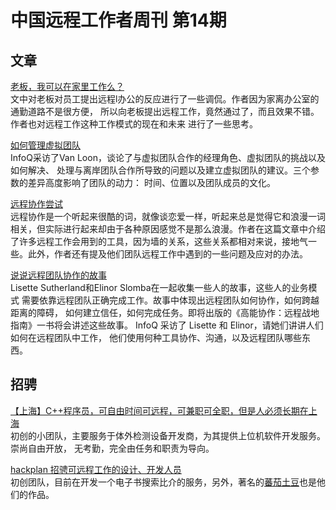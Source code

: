 # 中国远程工作者周刊 第14期

## 文章

[老板，我可以在家里工作么？](http://www.huxiu.com/article/111016/1.html)  
文中对老板对员工提出远程l办公的反应进行了一些调侃。作者因为家离办公室的通勤道路不是很方便，
所以向老板提出远程工作，竟然通过了，而且效果不错。作者也对远程工作这种工作模式的现在和未来
进行了一些思考。

[如何管理虚拟团队](http://www.infoq.com/cn/news/2015/03/manage-virtual-teams)  
InfoQ采访了Van Loon，谈论了与虚拟团队合作的经理角色、虚拟团队的挑战以及如何解决、
处理与离岸团队合作所导致的问题以及建立虚拟团队的建议。三个参数的差异高度影响了团队的动力：
时间、位置以及团队成员的文化。 

[远程协作尝试](https://medium.com/@ikbear/%E8%BF%9C%E7%A8%8B%E5%8D%8F%E4%BD%9C%E5%B0%9D%E8%AF%95-a3b0e0a85a2b)  
远程协作是一个听起来很酷的词，就像谈恋爱一样，听起来总是觉得它和浪漫一词相关，但实际进行起来却由于各种原因感觉不是那么浪漫。作者在这篇文章中介绍了许多远程工作会用到的工具，因为墙的关系，这些关系都相对来说，接地气一些。此外，作者还有提及他们团队远程工作中遇到的一些问题及应对的办法。

[说说远程团队协作的故事](http://www.infoq.com/cn/articles/stories-collaboration-remote-teams)  
Lisette Sutherland和Elinor Slomba在一起收集一些人的故事，这些人的业务模式
需要依靠远程团队正确完成工作。故事中体现出远程团队如何协作，如何跨越距离的障碍，
如何建立信任，如何完成任务。即将出版的《高能协作：远程战地指南》一书将会讲述这些故事。
InfoQ 采访了 Lisette 和 Elinor，请她们讲讲人们如何在远程团队中工作，
他们使用何种工具协作、沟通，以及远程团队哪些东西。

## 招骋

[【上海】C++程序员，可自由时间可远程，可兼职可全职，但是人必须长期在上海](http://yizaoyiwan.com/discussion/372/)  
初创的小团队，主要服务于体外检测设备开发商，为其提供上位机软件开发服务。崇尚自由开放，
无考勤，完全由任务和职责为导向。

[hackplan 招骋可远程工作的设计、开发人员](http://hackplan.com/jobs)  
初创团队，目前在开发一个电子书搜索比介的服务，另外，著名的[蕃茄土豆](https://pomotodo.com/)也是他们的作品。
